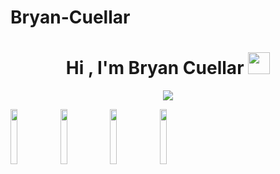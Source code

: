 # Bryan-Cuellar
<h1 align="center"><b>Hi , I'm Bryan Cuellar </b><img src="https://media.giphy.com/media/hvRJCLFzcasrR4ia7z/giphy.gif" width="35"></h1>
<p align="center">
  <a href="https://github.com/DenverCoder1/readme-typing-svg"><img src="https://readme-typing-svg.herokuapp.com?font=Time+New+Roman&color=cyan&size=25&center=true&vCenter=true&width=600&height=100&lines=Bryan+David+Cuellar+Diaz..;++;Self-taught+Front-End+Developer+student,;;Self-taught+Back-End+Developer+student,;Ciberseguridad,;Active+Learner/Researcher,;Love+to+learn+new+stuffs..<3"></a>
</p>
<p>
  <code><img width="15%" src="https://www.vectorlogo.zone/logos/javascript/javascript-ar21.svg"></code>
  <code><img width="15%" src="https://www.vectorlogo.zone/logos/typescriptlang/typescriptlang-ar21.svg"></code>
  <code><img width="15%" src="https://www.vectorlogo.zone/logos/python/python-ar21.svg"></code>
  <code><img width="15%" src="https://www.vectorlogo.zone/logos/reactjs/reactjs-ar21.svg"></code>
</p>
